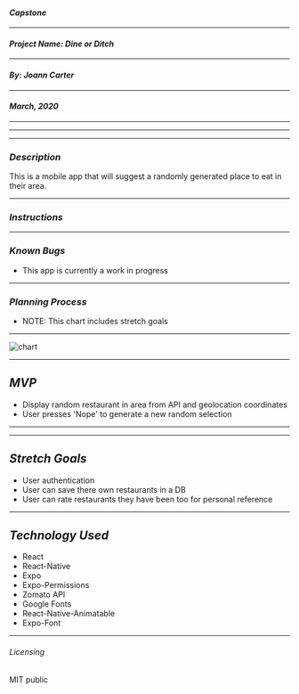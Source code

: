 #### _Capstone_
****************
#### _Project Name: Dine or Ditch_
****************
#### _By: Joann Carter_
***************
#### _March, 2020_
****************
****************
****************
### _Description_
This is a mobile app that will suggest a randomly generated place to eat in their area.
******************
### _Instructions_
******************
### _Known Bugs_
* This app is currently a work in progress
***************
###  _Planning Process_
* NOTE: This chart includes stretch goals
******************
![chart](./assets/images/ComponentTree.png)
******************
## _MVP_
* Display random restaurant in area from API and geolocation coordinates
* User presses 'Nope' to generate a new random selection
***************
***************
## _Stretch Goals_
* User authentication
* User can save there own restaurants in a DB
* User can rate restaurants they have been too for personal reference

***************
## _Technology Used_
* React
* React-Native
* Expo
* Expo-Permissions
* Zomato API
* Google Fonts
* React-Native-Animatable
* Expo-Font
*******
###### _Licensing_
MIT public
